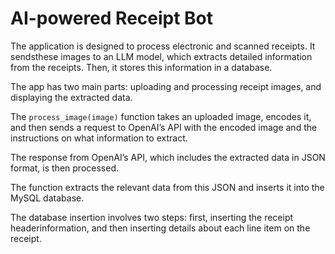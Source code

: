 # AI-powered Receipt Bot

The application is designed to process electronic and scanned receipts. 
It sendsthese images to an LLM model, which extracts detailed information from the receipts. 
Then, it stores this information in a database. 

The app has two main parts: uploading and processing receipt images, and displaying the extracted data.

The `process_image(image)` function takes an uploaded image, encodes it, and then sends a request to OpenAI’s API with the encoded image and the instructions on what information to extract.

The response from OpenAI’s API, which includes the extracted data in JSON format, is then processed. 

The function extracts the relevant data from this JSON and inserts it into the MySQL database.

The database insertion involves two steps: first, inserting the receipt headerinformation, and then inserting details about each line item on the receipt.

